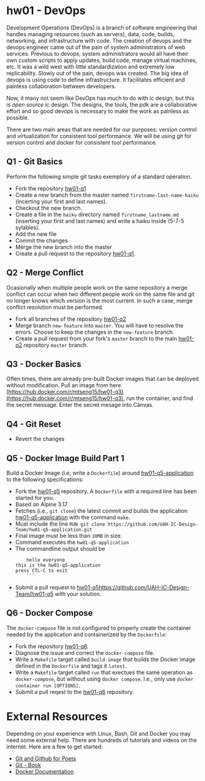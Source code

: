 # hw01 - DevOps
Development Operations (DevOps) is a branch of software engineering that handles managing resources (such as servers), data, code, builds, networking, and infrastructure with code. The creation of devops and the devops engineer came out of the pain of system administrators of web services. Previous to devops, system administrators would all have their own custom scripts to apply updates, build code, manage virtual machines, etc. It was a wild west with little standardization and extremely low replicability. Slowly out of the pain, devops was created. The big idea of devops is using code to define infrastructure. It facilitates efficient and painless collaboration between developers.

Now, it many not seem like DevOps has much to do with ic design, but this is *open source* ic design. The designs, the tools, the pdk are a collaborative effort and so good devops is necessary to make the work as painless as possible. 

There are two main areas that are needed for our purposes: version control and virtualization for consistent tool performance. We will be using git for version control and docker for consistent tool performance. 

## Q1 - Git Basics
Perform the following simple git tasks exemplory of a standard operation.
- Fork the repository [hw01-q1](https://github.com/UAH-IC-Design-Team/hw01-q1)
- Create a new branch from the master named `firstname-last-name-haiku` (incerting your first and last names).
- Checkout the new branch.
- Create a file in the `haiku` directory named `firstname_lastname.md` (inserting your first and last names) and write a haiku inside (5-7-5 sylables). 
- Add the new file
- Commit the changes
- Merge the new branch into the master
- Create a pull request to the repository [hw01-q1](https://github.com/UAH-IC-Design-Team/hw01-q1).


## Q2 - Merge Conflict 
Ocasionally when multiple people work on the same repository a merge conflict can occur when two different people work on the same file and git no longer knows which version is the most current. In such a case, merge conflict resolution must be performed. 
- Fork all branches of the repository [hw01-q2](https://github.com/UAH-IC-Design-Team/hw01-q2)
- Merge branch `new-feature` into `master`. You will have to resolve the errors. Choose to keep the changes in the `new-feature` branch.
- Create a pull request from your fork's `master` branch to the main [hw01-q2](https://github.com/UAH-IC-Design-Team/hw01-q2) repository `master` branch.

## Q3 - Docker Basics
Often times, there are already pre-built Docker images that can be deployed without modification. Pull an image from here [https://hub.docker.com/r/mtseng15/hw01-q3](https://hub.docker.com/r/mtseng15/hw01-q3), run the container, and find the secret message. Enter the secret mesage into Canvas.

## Q4 - Git Reset
- Revert the changes

## Q5 - Docker Image Build Part 1
Build a Docker Image (i.e, write a `Dockerfile`) around [hw01-q5-application](https://github.com/UAH-IC-Design-Team/hw01-q5-application) to the following specifications:
- Fork the [hw01-q5](https://github.com/UAH-IC-Design-Team/hw01-q5) repository. A	`Dockerfile` with a required line has been started for you.
- Based on Alpine 3.17
- Fetches (i.e., `git clone`) the latest commit and builds the application [hw01-q5-application](https://github.com/UAH-IC-Design-Team/hw01-q5-application) with the command `make`.
- Must include the line `RUN git clone https://github.com/UAH-IC-Design-Team/hw01-q5-application.git` 
- Final image must be less than `10MB` in size. 
- Command executes the `hw01-q5-application`
- The commandline output should be
    ```
		hello everyone
    this is the hw01-q5-application
    press CTL-C to exit
		```
- Submit a pull request to [hw01-q5]()https://github.com/UAH-IC-Design-Team/hw01-q5 with your solution.


## Q6 - Docker Compose 
The `docker-compose` file is not configured to properly create the container needed by the application and containerized by the `Dockerfile`:
- Fork the repository [hw01-q6](https://github.com/UAH-IC-Design-Team/hw01-q6).
- Diagnose the issue and correct the `docker-compose` file. 
- Write a `Makefile` target called `build-image` that builds the Docker image defined in the `Dockerfile` and tags it `latest`.
- Write a `Makefile` target called `run` that exectues the same operation as `docker-compose`, but without using `docker compose`. I.e., only use `docker container run [OPTIONS]`.
- Submit a pull reqest to the [hw01-q6](https://github.com/UAH-IC-Design-Team/hw01-q6) repository.


# External Resources
Depending on your experience with Linux, Bash, Git and Docker you may need some external help. There are hundreds of tutorials and videos on the internet. Here are a few to get started:
- [Git and Github for Poets](https://www.youtube.com/watch?v=BCQHnlnPusY&list=PLRqwX-V7Uu6ZF9C0YMKuns9sLDzK6zoiV)
- [Git - Book](https://git-scm.com/book/en/v2)
- [Docker Documentation](https://docs.docker.com/get-started/)


